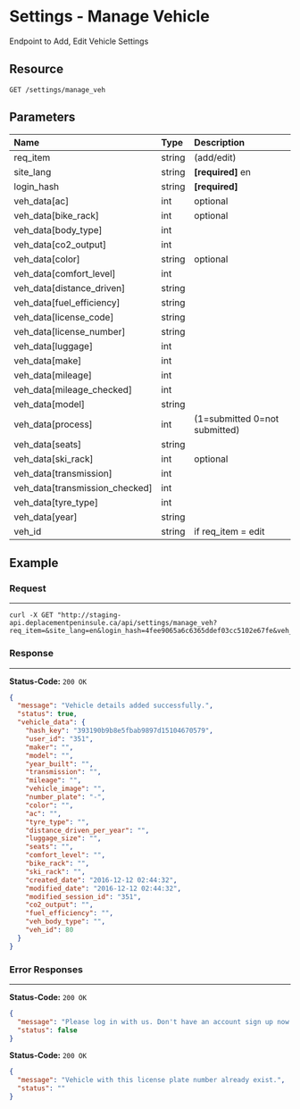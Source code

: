 # Settings - Manage Vehicle

Endpoint to Add, Edit Vehicle Settings

## Resource

```
GET /settings/manage_veh
```

## Parameters


Name              	| Type   	| Description
:------------------|:----------	|:--------------------
req_item			|string		| (add/edit)
site_lang			|string		|**[required]** en
login_hash			|string		|**[required]** <user hash key>
veh_data[ac]		  	|int	 	| optional
veh_data[bike_rack]		  	|int	 	| optional
veh_data[body_type]		|int  |
veh_data[co2_output]		|int  |
veh_data[color] |string | optional
veh_data[comfort_level] | int |
veh_data[distance_driven] | string |
veh_data[fuel_efficiency] | string |
veh_data[license_code] | string |
veh_data[license_number] | string |
veh_data[luggage] | int |
veh_data[make] | int |
veh_data[mileage] | int |
veh_data[mileage_checked] | int |
veh_data[model] | string |
veh_data[process] | int | (1=submitted 0=not submitted)
veh_data[seats] | string |
veh_data[ski_rack] | int | optional
veh_data[transmission] | int |
veh_data[transmission_checked] | int |
veh_data[tyre_type] | int |
veh_data[year] | string |
veh_id | string | if req_item = edit <id of the vehicles needs to update>

## Example

### Request
***

```curl
curl -X GET "http://staging-api.deplacementpeninsule.ca/api/settings/manage_veh?req_item=&site_lang=en&login_hash=4fee9065a6c6365ddef03cc5102e67fe&veh_data[ac]=&veh_data[bike_rack]=&veh_data[body_type]=&veh_data[co2_output]=&veh_data[color]=&veh_data[comfort_level]=&veh_data[distance_driven]=&veh_data[fuel_efficiency]=&veh_data[license_code]=&veh_data[license_number]=&veh_data[luggage]=&veh_data[make]=&veh_data[mileage]=&veh_data[mileage_checked]=&veh_data[model]=&veh_data[process]=&veh_data[seats]=&veh_data[ski_rack]=&veh_data[transmission]=&veh_data[transmission_checked]=&veh_data[tyre_type]=&veh_data[year]=&veh_id="
```

### Response
***

**Status-Code:** ```200 OK```

```json
{
  "message": "Vehicle details added successfully.",
  "status": true,
  "vehicle_data": {
    "hash_key": "393190b9b8e5fbab9897d15104670579",
    "user_id": "351",
    "maker": "",
    "model": "",
    "year_built": "",
    "transmission": "",
    "mileage": "",
    "vehicle_image": "",
    "number_plate": "-",
    "color": "",
    "ac": "",
    "tyre_type": "",
    "distance_driven_per_year": "",
    "luggage_size": "",
    "seats": "",
    "comfort_level": "",
    "bike_rack": "",
    "ski_rack": "",
    "created_date": "2016-12-12 02:44:32",
    "modified_date": "2016-12-12 02:44:32",
    "modified_session_id": "351",
    "co2_output": "",
    "fuel_efficiency": "",
    "veh_body_type": "",
    "veh_id": 80
  }
}
```


### Error Responses
***

**Status-Code:** ```200 OK```


```json
{
  "message": "Please log in with us. Don't have an account sign up now!",
  "status": false
}
```

**Status-Code:** ```200 OK```

```json
{
  "message": "Vehicle with this license plate number already exist.",
  "status": ""
}
```
